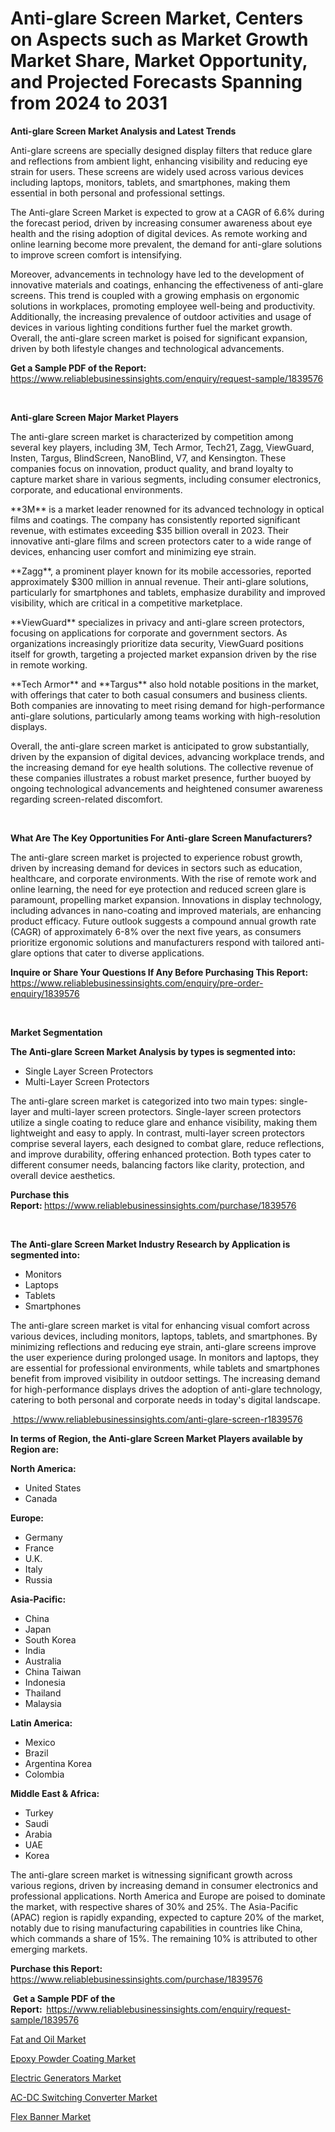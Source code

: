 <p><h1>Anti-glare Screen Market, Centers on Aspects such as Market Growth Market Share, Market Opportunity, and Projected Forecasts Spanning from 2024 to 2031</h1></p><p><strong>Anti-glare Screen Market Analysis and Latest Trends</strong></p>
<p><p>Anti-glare screens are specially designed display filters that reduce glare and reflections from ambient light, enhancing visibility and reducing eye strain for users. These screens are widely used across various devices including laptops, monitors, tablets, and smartphones, making them essential in both personal and professional settings.</p><p>The Anti-glare Screen Market is expected to grow at a CAGR of 6.6% during the forecast period, driven by increasing consumer awareness about eye health and the rising adoption of digital devices. As remote working and online learning become more prevalent, the demand for anti-glare solutions to improve screen comfort is intensifying. </p><p>Moreover, advancements in technology have led to the development of innovative materials and coatings, enhancing the effectiveness of anti-glare screens. This trend is coupled with a growing emphasis on ergonomic solutions in workplaces, promoting employee well-being and productivity. Additionally, the increasing prevalence of outdoor activities and usage of devices in various lighting conditions further fuel the market growth. Overall, the anti-glare screen market is poised for significant expansion, driven by both lifestyle changes and technological advancements.</p></p>
<p><strong>Get a Sample PDF of the Report:&nbsp;</strong> <a href="https://www.reliablebusinessinsights.com/enquiry/request-sample/1839576?utm_campaign=1719&utm_medium=2&utm_source=Github&utm_content=ia&utm_term=16102024&utm_id=anti-glare-screen">https://www.reliablebusinessinsights.com/enquiry/request-sample/1839576</a></p>
<p>&nbsp;</p>
<p><strong>Anti-glare Screen Major Market Players</strong></p>
<p><p>The anti-glare screen market is characterized by competition among several key players, including 3M, Tech Armor, Tech21, Zagg, ViewGuard, Insten, Targus, BlindScreen, NanoBlind, V7, and Kensington. These companies focus on innovation, product quality, and brand loyalty to capture market share in various segments, including consumer electronics, corporate, and educational environments.</p><p>**3M** is a market leader renowned for its advanced technology in optical films and coatings. The company has consistently reported significant revenue, with estimates exceeding $35 billion overall in 2023. Their innovative anti-glare films and screen protectors cater to a wide range of devices, enhancing user comfort and minimizing eye strain.</p><p>**Zagg**, a prominent player known for its mobile accessories, reported approximately $300 million in annual revenue. Their anti-glare solutions, particularly for smartphones and tablets, emphasize durability and improved visibility, which are critical in a competitive marketplace.</p><p>**ViewGuard** specializes in privacy and anti-glare screen protectors, focusing on applications for corporate and government sectors. As organizations increasingly prioritize data security, ViewGuard positions itself for growth, targeting a projected market expansion driven by the rise in remote working.</p><p>**Tech Armor** and **Targus** also hold notable positions in the market, with offerings that cater to both casual consumers and business clients. Both companies are innovating to meet rising demand for high-performance anti-glare solutions, particularly among teams working with high-resolution displays.</p><p>Overall, the anti-glare screen market is anticipated to grow substantially, driven by the expansion of digital devices, advancing workplace trends, and the increasing demand for eye health solutions. The collective revenue of these companies illustrates a robust market presence, further buoyed by ongoing technological advancements and heightened consumer awareness regarding screen-related discomfort.</p></p>
<p>&nbsp;</p>
<p><strong>What Are The Key Opportunities For Anti-glare Screen Manufacturers?</strong></p>
<p><p>The anti-glare screen market is projected to experience robust growth, driven by increasing demand for devices in sectors such as education, healthcare, and corporate environments. With the rise of remote work and online learning, the need for eye protection and reduced screen glare is paramount, propelling market expansion. Innovations in display technology, including advances in nano-coating and improved materials, are enhancing product efficacy. Future outlook suggests a compound annual growth rate (CAGR) of approximately 6-8% over the next five years, as consumers prioritize ergonomic solutions and manufacturers respond with tailored anti-glare options that cater to diverse applications.</p></p>
<p><strong>Inquire or Share Your Questions If Any Before Purchasing This Report:</strong> <a href="https://www.reliablebusinessinsights.com/enquiry/pre-order-enquiry/1839576?utm_campaign=1719&utm_medium=2&utm_source=Github&utm_content=ia&utm_term=16102024&utm_id=anti-glare-screen">https://www.reliablebusinessinsights.com/enquiry/pre-order-enquiry/1839576</a></p>
<p>&nbsp;</p>
<p><strong>Market Segmentation</strong></p>
<p><strong>The Anti-glare Screen Market Analysis by types is segmented into:</strong></p>
<p><ul><li>Single Layer Screen Protectors</li><li>Multi-Layer Screen Protectors</li></ul></p>
<p><p>The anti-glare screen market is categorized into two main types: single-layer and multi-layer screen protectors. Single-layer screen protectors utilize a single coating to reduce glare and enhance visibility, making them lightweight and easy to apply. In contrast, multi-layer screen protectors comprise several layers, each designed to combat glare, reduce reflections, and improve durability, offering enhanced protection. Both types cater to different consumer needs, balancing factors like clarity, protection, and overall device aesthetics.</p></p>
<p><strong>Purchase this Report:&nbsp;</strong><a href="https://www.reliablebusinessinsights.com/purchase/1839576?utm_campaign=1719&utm_medium=2&utm_source=Github&utm_content=ia&utm_term=16102024&utm_id=anti-glare-screen">https://www.reliablebusinessinsights.com/purchase/1839576</a></p>
<p>&nbsp;</p>
<p><strong>The Anti-glare Screen Market Industry Research by Application is segmented into:</strong></p>
<p><ul><li>Monitors</li><li>Laptops</li><li>Tablets</li><li>Smartphones</li></ul></p>
<p><p>The anti-glare screen market is vital for enhancing visual comfort across various devices, including monitors, laptops, tablets, and smartphones. By minimizing reflections and reducing eye strain, anti-glare screens improve the user experience during prolonged usage. In monitors and laptops, they are essential for professional environments, while tablets and smartphones benefit from improved visibility in outdoor settings. The increasing demand for high-performance displays drives the adoption of anti-glare technology, catering to both personal and corporate needs in today's digital landscape.</p></p>
<p><a href="https://www.reliablebusinessinsights.com/anti-glare-screen-r1839576?utm_campaign=1719&utm_medium=2&utm_source=Github&utm_content=ia&utm_term=16102024&utm_id=anti-glare-screen">&nbsp;https://www.reliablebusinessinsights.com/anti-glare-screen-r1839576</a></p>
<p><strong>In terms of Region, the Anti-glare Screen Market Players available by Region are:</strong></p>
<p>
    <p> <strong> North America: </strong>
        <ul>
            <li>United States</li>
            <li>Canada</li>
        </ul>
        </p> 
    <p> <strong> Europe: </strong>
        <ul>
            <li>Germany</li>
            <li>France</li>
            <li>U.K.</li>
            <li>Italy</li>
            <li>Russia</li>
        </ul>
        </p> 
    <p> <strong> Asia-Pacific: </strong>
        <ul>
            <li>China</li>
            <li>Japan</li>
            <li>South Korea</li>
            <li>India</li>
            <li>Australia</li>
            <li>China Taiwan</li>
            <li>Indonesia</li>
            <li>Thailand</li>
            <li>Malaysia</li>
        </ul>
        </p> 
    <p> <strong> Latin America: </strong>
        <ul>
            <li>Mexico</li>
            <li>Brazil</li>
            <li>Argentina Korea</li>
            <li>Colombia</li>
        </ul>
        </p> 
    <p> <strong> Middle East & Africa: </strong>
        <ul>
            <li>Turkey</li>
            <li>Saudi</li>
            <li>Arabia</li>
            <li>UAE</li>
            <li>Korea</li>
        </ul>
    </p>
    </p>
<p><p>The anti-glare screen market is witnessing significant growth across various regions, driven by increasing demand in consumer electronics and professional applications. North America and Europe are poised to dominate the market, with respective shares of 30% and 25%. The Asia-Pacific (APAC) region is rapidly expanding, expected to capture 20% of the market, notably due to rising manufacturing capabilities in countries like China, which commands a share of 15%. The remaining 10% is attributed to other emerging markets.</p></p>
<p><strong>Purchase this Report: </strong><a href="https://www.reliablebusinessinsights.com/purchase/1839576?utm_campaign=1719&utm_medium=2&utm_source=Github&utm_content=ia&utm_term=16102024&utm_id=anti-glare-screen">https://www.reliablebusinessinsights.com/purchase/1839576</a></p>
<p>&nbsp;<strong>Get a Sample PDF of the Report:&nbsp;&nbsp;</strong><a href="https://www.reliablebusinessinsights.com/enquiry/request-sample/1839576?utm_campaign=1719&utm_medium=2&utm_source=Github&utm_content=ia&utm_term=16102024&utm_id=anti-glare-screen">https://www.reliablebusinessinsights.com/enquiry/request-sample/1839576</a></p>
<p><strong></strong></p>
<p><p><a href="https://www.linkedin.com/pulse/fat-oil-market-size-share-analysis-growth-trends-forecasts-h9sqc?utm_campaign=1719&utm_medium=2&utm_source=Github&utm_content=ia&utm_term=16102024&utm_id=anti-glare-screen">Fat and Oil Market</a></p><p><a href="https://www.linkedin.com/pulse/investment-opportunities-epoxy-powder-coating-sector-risk-xxk9c?utm_campaign=1719&utm_medium=2&utm_source=Github&utm_content=ia&utm_term=16102024&utm_id=anti-glare-screen">Epoxy Powder Coating Market</a></p><p><a href="https://www.linkedin.com/pulse/electric-generators-market-overview-regional-outlook-competitive-gpgyc?utm_campaign=1719&utm_medium=2&utm_source=Github&utm_content=ia&utm_term=16102024&utm_id=anti-glare-screen">Electric Generators Market</a></p><p><a href="https://github.com/JakirUddin651/Market-Research-Report-List-1/blob/main/ac-dc-switching-converter-market.md?utm_campaign=1719&utm_medium=2&utm_source=Github&utm_content=ia&utm_term=16102024&utm_id=anti-glare-screen">AC-DC Switching Converter Market</a></p><p><a href="https://www.linkedin.com/pulse/flex-banner-market-trends-focusing-insight-forecast-analysis-2phbc?utm_campaign=1719&utm_medium=2&utm_source=Github&utm_content=ia&utm_term=16102024&utm_id=anti-glare-screen">Flex Banner Market</a></p></p>